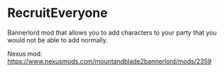 # RecruitEveryone
Bannerlord mod that allows you to add characters to your party that you would not be able to add normally.

Nexus mod: https://www.nexusmods.com/mountandblade2bannerlord/mods/2359
